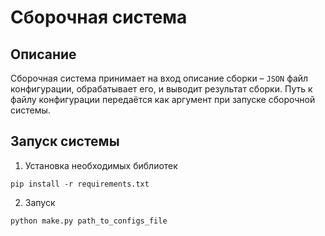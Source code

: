 # Сборочная система

## Описание
Сборочная система принимает на вход описание сборки – `JSON` файл конфигурации, обрабатывает его, и выводит результат сборки. Путь к файлу конфигурации передаётся как аргумент при запуске сборочной системы.

## Запуск системы
1. Установка необходимых библиотек
```shell
pip install -r requirements.txt
```
2. Запуск
```shell
python make.py path_to_configs_file
```
